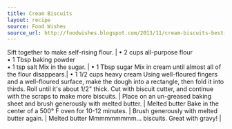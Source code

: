 ```yaml
---
title: Cream Biscuits
layout: recipe
source: Food Wishes
source_url: http://foodwishes.blogspot.com/2013/11/cream-biscuits-best-biscuit-to-risk-it.html?m=1
---
```


Sift together to make self-rising flour. | &bull; 2 cups all-purpose flour <br> &bull; 1 Tbsp baking powder <br> &bull; 1 tsp salt
Mix in the sugar. | &bull; 1 Tbsp sugar
Mix in cream until almost all of the flour disappears.| &bull; 1 1/2 cups heavy cream
Using well-floured fingers and a well-floured surface, make the dough into a rectangle, then fold it into thirds. Roll until it's about 1/2" thick. Cut with biscuit cutter, and continue with the scraps to make more biscuits. |
Place on an un-greased baking sheet and brush generously with melted butter. | Melted butter
Bake in the center of a 500° F oven for 10-12 minutes. |
Brush generously with melted butter again. | Melted butter
Mmmmmmmmm... biscuits. Great with gravy! |
